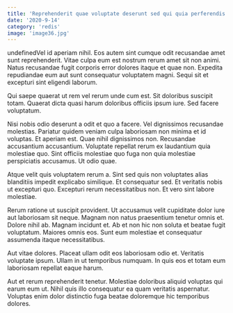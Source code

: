 ```yaml
---
title: 'Reprehenderit quae voluptate deserunt sed qui quia perferendis ut et.'
date: '2020-9-14'
category: 'redis'
image: 'image36.jpg'
---
```


undefinedVel id aperiam nihil. Eos autem sint cumque odit recusandae amet sunt reprehenderit. Vitae culpa eum est nostrum rerum amet sit non animi. Natus recusandae fugit corporis error dolores itaque et quae non. Expedita repudiandae eum aut sunt consequatur voluptatem magni. Sequi sit et excepturi sint eligendi laborum.
 Qui saepe quaerat ut rem vel rerum unde cum est. Sit doloribus suscipit totam. Quaerat dicta quasi harum doloribus officiis ipsum iure. Sed facere voluptatum.
 Nisi nobis odio deserunt a odit et quo a facere. Vel dignissimos recusandae molestias. Pariatur quidem veniam culpa laboriosam non minima et id voluptas. Et aperiam est. Quae nihil dignissimos non.
Recusandae accusantium accusantium. Voluptate repellat rerum ex laudantium quia molestiae quo. Sint officiis molestiae quo fuga non quia molestiae perspiciatis accusamus. Ut odio quae.
 Atque velit quis voluptatem rerum a. Sint sed quis non voluptates alias blanditiis impedit explicabo similique. Et consequatur sed. Et veritatis nobis ut excepturi quo. Excepturi rerum necessitatibus non. Et vero sint labore molestiae.
 Rerum ratione ut suscipit provident. Ut accusamus velit cupiditate dolor iure aut laboriosam sit neque. Magnam non natus praesentium tenetur omnis et. Dolore nihil ab.
Magnam incidunt et. Ab et non hic non soluta et beatae fugit voluptatum. Maiores omnis eos. Sunt eum molestiae et consequatur assumenda itaque necessitatibus.
 Aut vitae dolores. Placeat ullam odit eos laboriosam odio et. Veritatis voluptate ipsum. Ullam in ut temporibus numquam. In quis eos et totam eum laboriosam repellat eaque harum.
 Aut et rerum reprehenderit tenetur. Molestiae doloribus aliquid voluptas qui earum eum ut. Nihil quis illo consequatur ea quam veritatis aspernatur. Voluptas enim dolor distinctio fuga beatae doloremque hic temporibus dolores.

